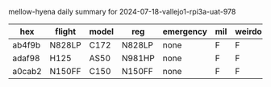 mellow-hyena daily summary for 2024-07-18-vallejo1-rpi3a-uat-978

|hex|flight|model|reg|emergency|mil|weirdo|
|--|--|--|--|--|--|--|
|ab4f9b|N828LP|C172|N828LP|none|F|F|
|adaf98|H125|AS50|N981HP|none|F|F|
|a0cab2|N150FF|C150|N150FF|none|F|F|
